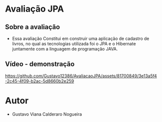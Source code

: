 # Avaliação JPA

## Sobre a avaliação
- Essa avaliação Constitui em construir uma aplicação de cadastro de livros, no qual as tecnologias utilizada foi o JPA e o Hibernate juntamente 
com a linguagem de programação JAVA.

## Vídeo - demonstração

https://github.com/Gustavo12386/AvaliacaoJPA/assets/81700849/3e13a5f4-2c45-4f09-b2ac-5d8660b2e259

# Autor

- Gustavo Viana Calderaro Nogueira
